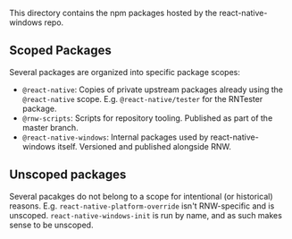 This directory contains the npm packages hosted by the react-native-windows repo. 

## Scoped Packages

Several packages are organized into specific package scopes:

- `@react-native`: Copies of private upstream packages already using the `@react-native` scope. E.g. `@react-native/tester` for the RNTester package.
- `@rnw-scripts`: Scripts for repository tooling. Published as part of the master branch.
- `@react-native-windows`: Internal packages used by react-native-windows itself. Versioned and published alongside RNW.

## Unscoped packages

Several pacakges do not belong to a scope for intentional (or historical) reasons. E.g. `react-native-platform-override` isn't RNW-specific and
is unscoped. `react-native-windows-init` is run by name, and as such makes sense to be unscoped.
